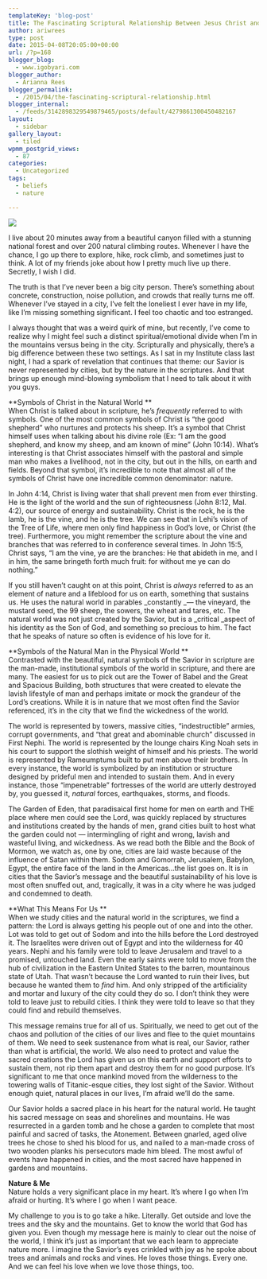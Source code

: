```yaml
---
templateKey: 'blog-post'
title: The Fascinating Scriptural Relationship Between Jesus Christ and Nature
author: ariwrees
type: post
date: 2015-04-08T20:05:00+00:00
url: /?p=168
blogger_blog:
  - www.igobyari.com
blogger_author:
  - Arianna Rees
blogger_permalink:
  - /2015/04/the-fascinating-scriptural-relationship.html
blogger_internal:
  - /feeds/3142898329549879465/posts/default/4279861300450482167
layout:
  - sidebar
gallery_layout:
  - tiled
wpmm_postgrid_views:
  - 87
categories:
  - Uncategorized
tags:
  - beliefs
  - nature

---
```

[![](http://www.igobyari.com/wp-content/uploads/2015/04/forestphoto.jpg)](http://www.igobyari.com/wp-content/uploads/2015/04/forestphoto.jpg)

I live about 20 minutes away from a beautiful canyon filled with a stunning national forest and over 200 natural climbing routes. Whenever I have the chance, I go up there to explore, hike, rock climb, and sometimes just to think. A lot of my friends joke about how I pretty much live up there. Secretly, I wish I did.

The truth is that I’ve never been a big city person. There’s something about concrete, construction, noise pollution, and crowds that really turns me off. Whenever I’ve stayed in a city, I’ve felt the loneliest I ever have in my life, like I’m missing something significant. I feel too chaotic and too estranged.

I always thought that was a weird quirk of mine, but recently, I’ve come to realize why I might feel such a distinct spiritual/emotional divide when I’m in the mountains versus being in the city. Scripturally and physically, there’s a big difference between these two settings. As I sat in my Institute class last night, I had a spark of revelation that continues that theme: our Savior is never represented by cities, but by the nature in the scriptures. And that brings up enough mind-blowing symbolism that I need to talk about it with you guys.

  
**Symbols of Christ in the Natural World **  
When Christ is talked about in scripture, he’s _frequently_ referred to with symbols. One of the most common symbols of Christ is “the good shepherd” who nurtures and protects his sheep. It’s a symbol that Christ himself uses when talking about his divine role (Ex: “I am the good shepherd, and know my sheep, and am known of mine” (John 10:14). What’s interesting is that Christ associates himself with the pastoral and simple man who makes a livelihood, not in the city, but out in the hills, on earth and fields. Beyond that symbol, it’s incredible to note that almost all of the symbols of Christ have one incredible common denominator: nature.

In John 4:14, Christ is living water that shall prevent men from ever thirsting. He is the light of the world and the sun of righteousness (John 8:12, Mal. 4:2), our source of energy and sustainability. Christ is the rock, he is the lamb, he is the vine, and he is the tree. We can see that in Lehi’s vision of the Tree of Life, where men only find happiness in God’s love, or Christ (the tree). Furthermore, you might remember the scripture about the vine and branches that was referred to in conference several times. In John 15:5, Christ says, “I am the vine, ye are the branches: He that abideth in me, and I in him, the same bringeth forth much fruit: for without me ye can do nothing.”

If you still haven’t caught on at this point, Christ is _always_ referred to as an element of nature and a lifeblood for us on earth, something that sustains us. He uses the natural world in parables _constantly _— the vineyard, the mustard seed, the 99 sheep, the sowers, the wheat and tares, etc. The natural world was not just created by the Savior, but is a _critical _aspect of his identity as the Son of God, and something so precious to him. The fact that he speaks of nature so often is evidence of his love for it.

**Symbols of the Natural Man in the Physical World **  
Contrasted with the beautiful, natural symbols of the Savior in scripture are the man-made, institutional symbols of the world in scripture, and there are many. The easiest for us to pick out are the Tower of Babel and the Great and Spacious Building, both structures that were created to elevate the lavish lifestyle of man and perhaps imitate or mock the grandeur of the Lord’s creations. While it is in nature that we most often find the Savior referenced, it’s in the city that we find the wickedness of the world.

The world is represented by towers, massive cities, “indestructible” armies, corrupt governments, and “that great and abominable church” discussed in First Nephi. The world is represented by the lounge chairs King Noah sets in his court to support the slothish weight of himself and his priests. The world is represented by Rameumptums built to put men above their brothers. In every instance, the world is symbolized by an institution or structure designed by prideful men and intended to sustain them. And in every instance, those “impenetrable” fortresses of the world are utterly destroyed by, you guessed it, _natural_ forces, earthquakes, storms, and floods.

The Garden of Eden, that paradisaical first home for men on earth and THE place where men could see the Lord, was quickly replaced by structures and institutions created by the hands of men, grand cities built to host what the garden could not — intermingling of right and wrong, lavish and wasteful living, and wickedness. As we read both the Bible and the Book of Mormon, we watch as, one by one, cities are laid waste because of the influence of Satan within them. Sodom and Gomorrah, Jerusalem, Babylon, Egypt, the entire face of the land in the Americas…the list goes on. It is in cities that the Savior’s message and the beautiful sustainability of his love is most often snuffed out, and, tragically, it was in a city where he was judged and condemned to death.

**What This Means For Us **  
When we study cities and the natural world in the scriptures, we find a pattern: the Lord is always getting his people out of one and into the other. Lot was told to get out of Sodom and into the hills before the Lord destroyed it. The Israelites were driven out of Egypt and into the wilderness for 40 years. Nephi and his family were told to leave Jerusalem and travel to a promised, untouched land. Even the early saints were told to move from the hub of civilization in the Eastern United States to the barren, mountainous state of Utah. That wasn’t because the Lord wanted to ruin their lives, but because he wanted them to _find_ him. And only stripped of the artificiality and mortar and luxury of the city could they do so. I don’t think they were told to leave just to rebuild cities. I think they were told to leave so that they could find and rebuild themselves.

This message remains true for all of us. Spiritually, we need to get out of the chaos and pollution of the cities of our lives and flee to the quiet mountains of them. We need to seek sustenance from what is real, our Savior, rather than what is artificial, the world. We also need to protect and value the sacred creations the Lord has given us on this earth and support efforts to sustain them, not rip them apart and destroy them for no good purpose. It’s significant to me that once mankind moved from the wilderness to the towering walls of Titanic-esque cities, they lost sight of the Savior. Without enough quiet, natural places in our lives, I’m afraid we’ll do the same.

Our Savior holds a sacred place in his heart for the natural world. He taught his sacred message on seas and shorelines and mountains. He was resurrected in a garden tomb and he chose a garden to complete that most painful and sacred of tasks, the Atonement. Between gnarled, aged olive trees he chose to shed his blood for us, and nailed to a man-made cross of two wooden planks his persecutors made him bleed. The most awful of events have happened in cities, and the most sacred have happened in gardens and mountains.

**Nature & Me**  
Nature holds a very significant place in my heart. It’s where I go when I’m afraid or hurting. It’s where I go when I want peace.

My challenge to you is to go take a hike. Literally. Get outside and love the trees and the sky and the mountains. Get to know the world that God has given you. Even though my message here is mainly to clear out the noise of the world, I think it’s just as important that we each learn to appreciate nature more. I imagine the Savior’s eyes crinkled with joy as he spoke about trees and animals and rocks and vines. He loves those things. Every one. And we can feel his love when we love those things, too.